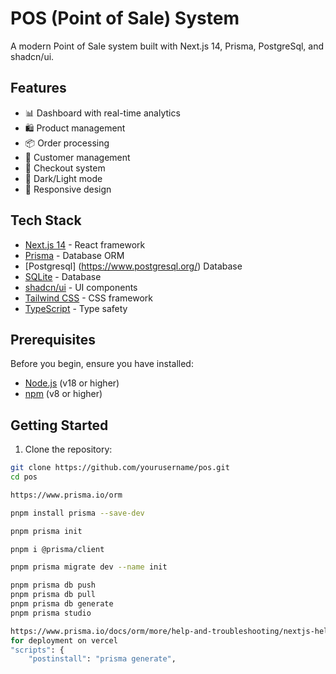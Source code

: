 # POS (Point of Sale) System

A modern Point of Sale system built with Next.js 14, Prisma, PostgreSql, and shadcn/ui.

## Features

- 📊 Dashboard with real-time analytics
- 🛍️ Product management
- 📦 Order processing
- 👥 Customer management
- 🛒 Checkout system
- 🎨 Dark/Light mode
- 📱 Responsive design

## Tech Stack

- [Next.js 14](https://nextjs.org/) - React framework
- [Prisma](https://www.prisma.io/) - Database ORM
- [Postgresql] (https://www.postgresql.org/) Database
- [SQLite](https://www.sqlite.org/) - Database
- [shadcn/ui](https://ui.shadcn.com/) - UI components
- [Tailwind CSS](https://tailwindcss.com/) - CSS framework
- [TypeScript](https://www.typescriptlang.org/) - Type safety

## Prerequisites

Before you begin, ensure you have installed:
- [Node.js](https://nodejs.org/) (v18 or higher)
- [npm](https://www.npmjs.com/) (v8 or higher)

## Getting Started

1. Clone the repository:
```bash
git clone https://github.com/yourusername/pos.git
cd pos

https://www.prisma.io/orm

pnpm install prisma --save-dev

pnpm prisma init

pnpm i @prisma/client

pnpm prisma migrate dev --name init

pnpm prisma db push
pnpm prisma db pull
pnpm prisma db generate
pnpm prisma studio

https://www.prisma.io/docs/orm/more/help-and-troubleshooting/nextjs-help
for deployment on vercel
"scripts": {
    "postinstall": "prisma generate",
